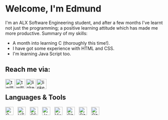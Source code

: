 # Welcome, I'm Edmund


I'm an ALX Software Engineering student, and after a few months I've learnt not just the programming; a positive learning attitude which has made me more productive.
Summary of my skills: 
- A month into learning C (thoroughly this time!). 
- I have got some experience with HTML and CSS.
- I'm learning Java Script too.

## Reach me via:

[<img alt="twitter profile" align="left" height="30px" width="30px" src="https://cdn.jsdelivr.net/npm/simple-icons@v7/icons/twitter.svg" />](https://twitter.com/edsegofvr#gh-light-mode-only)
[<img alt="twitter profile" align="left" height="30px" width="30px" src="https://cdn.jsdelivr.net/gh/devicons/devicon/icons/twitter/twitter-original.svg" />](https://twitter.com/edsegofvr#gh-dark-mode-only)
&nbsp;&nbsp;
[<img alt="linkedin profile" align="left" height="30px" width="30px" src="https://cdn.jsdelivr.net/npm/simple-icons@v7/icons/linkedin.svg" />](https://linkedin.com/in/edmund-sagoe#gh-light-mode-only)
[<img alt="linkedin profile" align="left" height="32px" width="32px" src="https://cdn.jsdelivr.net/gh/devicons/devicon/icons/linkedin/linkedin-original.svg" />](https://linkedin.com/in/edmund-sagoe#gh-dark-mode-only)


## Languages & Tools

<img align="left" alt="C Programming" width="26px" src="https://cdn.jsdelivr.net/gh/devicons/devicon/icons/c/c-original.svg" style="padding-right:10px;" />
<img align="left" alt="HTML5" width="26px" src="https://cdn.jsdelivr.net/gh/devicons/devicon/icons/html5/html5-original.svg" style="padding-right:10px;" />
<img align="left" alt="CSS" width="26px" src="https://cdn.jsdelivr.net/gh/devicons/devicon/icons/css3/css3-original.svg" style="padding-right:10px;" />
<img align="left" alt="JavaScript" width="26px" src="https://cdn.jsdelivr.net/gh/devicons/devicon/icons/javascript/javascript-original.svg" style="padding-right:10px;" />
<img align="left" alt="Visual Studio Code" width="26px" src="https://cdn.jsdelivr.net/gh/devicons/devicon/icons/vscode/vscode-original.svg" style="padding-right:10px;" />
<img align="left" alt="Git" width="26px" src="https://cdn.jsdelivr.net/gh/devicons/devicon/icons/git/git-original.svg" style="padding-right:10px;" />
<img align="left" alt="GitHub" width="26px" src="https://user-images.githubusercontent.com/3369400/139447912-e0f43f33-6d9f-45f8-be46-2df5bbc91289.png#gh-dark-mode-only" style="padding-right:10px;" />
<img align="left" alt="GitHub" width="26px" src="https://user-images.githubusercontent.com/3369400/139448065-39a229ba-4b06-434b-bc67-616e2ed80c8f.png#gh-light-mode-only" style="padding-right:10px;" />



[twitter]: https://twitter.com/edsegofvr
[linkedin]: https://linkedin.com/in/edmund-sagoe

